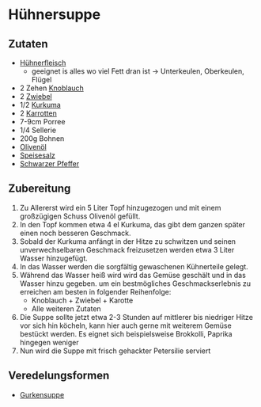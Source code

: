 # Hühnersuppe
## Zutaten
- [Hühnerfleisch](../Hochwertige_Rohstoffe/Hühnerfleisch.md)
	- geeignet is alles wo viel Fett dran ist -> Unterkeulen, Oberkeulen, Flügel
- 2 Zehen [Knoblauch](../Hochwertige_Rohstoffe/Knoblauch.md)
- 2 [Zwiebel](../Hochwertige_Rohstoffe/Zwiebel.md)
- 1/2 [Kurkuma](../Hochwertige_Rohstoffe/Kurkuma.md)
- 2 [Karrotten](../Hochwertige_Rohstoffe/Karrotte.md)
- 7-9cm Porree
- 1/4 Sellerie
- 200g Bohnen
- [Olivenöl](../Hochwertige_Rohstoffe/Olivenöl.md)
- [Speisesalz](../Hochwertige_Rohstoffe/Speisesalz.md)
- [Schwarzer Pfeffer](../Hochwertige_Rohstoffe/Schwarzer%20Pfeffer.md)



## Zubereitung
1. Zu Allererst wird ein 5 Liter Topf hinzugezogen und mit einem großzügigen Schuss Olivenöl gefüllt.
2. In den Topf kommen etwa 4 el Kurkuma, das gibt dem ganzen später einen noch besseren Geschmack.
3. Sobald der Kurkuma anfängt in der Hitze zu schwitzen und seinen unverwechselbaren Geschmack freizusetzen werden etwa 3 Liter Wasser hinzugefügt.
4. In das Wasser werden die sorgfältig gewaschenen Kühnerteile gelegt.
5. Während das Wasser heiß wird wird das Gemüse geschält und in das Wasser hinzu gegeben. um ein bestmögliches Geschmackserlebnis zu erreichen am besten in folgender Reihenfolge:
	- Knoblauch + Zwiebel + Karotte
	- Alle weiteren Zutaten
6. Die Suppe sollte jetzt etwa 2-3 Stunden auf mittlerer bis niedriger Hitze vor sich hin köcheln, kann hier auch gerne mit weiterem Gemüse bestückt werden. Es eignet sich beispielsweise Brokkolli, Paprika hingegen weniger
7. Nun wird die Suppe mit frisch gehackter Petersilie serviert




## Veredelungsformen
- [Gurkensuppe](Gurkensuppe.md)
